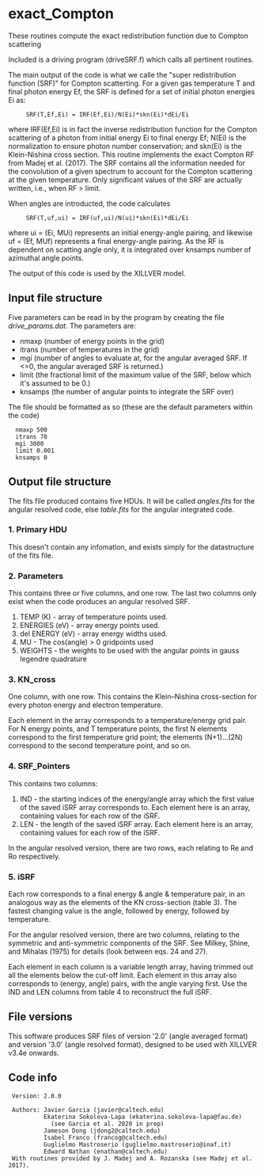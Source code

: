 # exact_Compton
These routines compute the exact redistribution function due to Compton scattering

Included is a driving program (driveSRF.f) which calls all pertinent routines.

The main output of the code is what we calle the "super redistribution function
(SRF)" for Compton scatterting. For a given gas temperature T and final photon
energy Ef, the SRF is defined for a set of initial photon energies Ei as:

         SRF(T,Ef,Ei) = IRF(Ef,Ei)/N(Ei)*skn(Ei)*dEi/Ei
     
where IRF(Ef,Ei) is in fact the inverse redistribution function for the Compton
scattering of a photon from initial energy Ei to final energy Ef; N(Ei) is the
normalization to ensure photon number conservation; and skn(Ei) is the
Klein-Nishina cross section.  This routine implements the exact Compton RF from
Madej et al. (2017).  The SRF contains all the information needed for the
convolution of a given spectrum to account for the Compton scattering at the
given temperature.  Only significant values of the SRF are actually written,
i.e., when RF > limit.

When angles are introducted, the code calculates

         SRF(T,uf,ui) = IRF(uf,ui)/N(ui)*skn(Ei)*dEi/Ei

where ui = (Ei, MUi) represents an initial energy-angle pairing, and likewise
uf = (Ef, MUf) represents a final energy-angle pairing.  As the RF is dependent
on scatting angle only, it is integrated over knsamps number of azimuthal angle
points.

The output of this code is used by the XILLVER model.

## Input file structure
Five parameters can be read in by the program by creating the file <I>drive_params.dat</I>.  The parameters are:
* nmaxp (number of energy points in the grid)
* itrans (number of temperatures in the grid)
* mgi (number of angles to evaluate at, for the angular averaged SRF.  If <=0, the angular averaged SRF is returned.)
* limit (the fractional limit of the maximum value of the SRF, below which it's assumed to be 0.)
* knsamps (the number of angular points to integrate the SRF over)

The file should be formatted as so (these are the default parameters within the code)


      nmaxp 500
      itrans 70
      mgi 3000
      limit 0.001
      knsamps 0
## Output file structure
The fits file produced contains five HDUs.  It will be called <I>angles.fits</I> for the angular resolved code, else <I>table.fits</I> for the angular integrated code.
### 1.  Primary HDU
This doesn't contain any infomation, and exists simply for the datastructure of the fits file.
### 2.  Parameters
This contains three or five columns, and one row.  The last two columns only exist when the code produces an angular resolved SRF.
1. TEMP (K) - array of temperature points used.
2. ENERGIES (eV) - array energy points used.
3. del ENERGY (eV) - array energy widths used.
4. MU - The cos(angle) > 0 gridpoints used
5. WEIGHTS - the weights to be used with the angular points in gauss legendre quadrature

### 3.  KN_cross
One column, with one row.  This contains the Klein–Nishina cross-section for every photon energy and electron temperature.

Each element in the array corresponds to a temperature/energy grid pair.  For N energy points, and T temperature points, the first N elements correspond to the first temperature grid point; the elements (N+1)...(2N) correspond to the second temperature point, and so on.
### 4.  SRF_Pointers
This contains two columns:
1. IND - the starting indices of the energy/angle array which the first value of the saved iSRF array corresponds to.
Each element here is an array, containing values for each row of the iSRF.
2. LEN - the length of the saved iSRF array. Each element here is an array, containing values for each row of the iSRF.

In the angular resolved version, there are two rows, each relating to Re and Ro respectively.
### 5.  iSRF
Each row corresponds to a final energy & angle & temperature pair, in an analogous way as the elements of the KN cross-section (table 3).  The fastest changing value is the angle, followed by energy, followed by temperature.

For the angular resolved version, there are two columns, relating to the symmetric and anti-symmetric components of the SRF. See Milkey, Shine, and Mihalas (1975) for details (look between eqs. 24 and 27).

Each element in each column is a variable length array, having trimmed out all the elements below the cut-off limit.  Each element in this array also corresponds to (energy, angle) pairs, with the angle varying first.
Use the IND and LEN columns from table 4 to reconstruct the full iSRF.
## File versions
This software produces SRF files of version '2.0' (angle averaged format) and version '3.0' (angle resolved format), designed to be used with XILLVER v3.4e onwards.
## Code info
     Version: 2.0.0

     Authors: Javier Garcia (javier@caltech.edu)
              Ekaterina Sokolova-Lapa (ekaterina.sokolova-lapa@fau.de)
                (see Garcia et al. 2020 in prep)
              Jameson Dong (jdong2@caltech.edu)
              Isabel Franco (francog@caltech.edu)
              Guglielmo Mastroserio (guglielmo.mastroserio@inaf.it)
              Edward Nathan (enathan@caltech.edu)
     With routines provided by J. Madej and A. Rozanska (see Madej et al. 2017).
